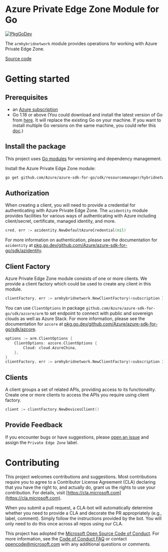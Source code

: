 # Azure Private Edge Zone Module for Go

[![PkgGoDev](https://pkg.go.dev/badge/github.com/Azure/azure-sdk-for-go/sdk/resourcemanager/hybridnetwork/armhybridnetwork)](https://pkg.go.dev/github.com/Azure/azure-sdk-for-go/sdk/resourcemanager/hybridnetwork/armhybridnetwork)

The `armhybridnetwork` module provides operations for working with Azure Private Edge Zone.

[Source code](https://github.com/Azure/azure-sdk-for-go/tree/main/sdk/resourcemanager/hybridnetwork/armhybridnetwork)

# Getting started

## Prerequisites

- an [Azure subscription](https://azure.microsoft.com/free/)
- Go 1.18 or above (You could download and install the latest version of Go from [here](https://go.dev/doc/install). It will replace the existing Go on your machine. If you want to install multiple Go versions on the same machine, you could refer this [doc](https://go.dev/doc/manage-install).)

## Install the package

This project uses [Go modules](https://github.com/golang/go/wiki/Modules) for versioning and dependency management.

Install the Azure Private Edge Zone module:

```sh
go get github.com/Azure/azure-sdk-for-go/sdk/resourcemanager/hybridnetwork/armhybridnetwork
```

## Authorization

When creating a client, you will need to provide a credential for authenticating with Azure Private Edge Zone.  The `azidentity` module provides facilities for various ways of authenticating with Azure including client/secret, certificate, managed identity, and more.

```go
cred, err := azidentity.NewDefaultAzureCredential(nil)
```

For more information on authentication, please see the documentation for `azidentity` at [pkg.go.dev/github.com/Azure/azure-sdk-for-go/sdk/azidentity](https://pkg.go.dev/github.com/Azure/azure-sdk-for-go/sdk/azidentity).

## Client Factory

Azure Private Edge Zone module consists of one or more clients. We provide a client factory which could be used to create any client in this module.

```go
clientFactory, err := armhybridnetwork.NewClientFactory(<subscription ID>, cred, nil)
```

You can use `ClientOptions` in package `github.com/Azure/azure-sdk-for-go/sdk/azcore/arm` to set endpoint to connect with public and sovereign clouds as well as Azure Stack. For more information, please see the documentation for `azcore` at [pkg.go.dev/github.com/Azure/azure-sdk-for-go/sdk/azcore](https://pkg.go.dev/github.com/Azure/azure-sdk-for-go/sdk/azcore).

```go
options := arm.ClientOptions {
    ClientOptions: azcore.ClientOptions {
        Cloud: cloud.AzureChina,
    },
}
clientFactory, err := armhybridnetwork.NewClientFactory(<subscription ID>, cred, &options)
```

## Clients

A client groups a set of related APIs, providing access to its functionality.  Create one or more clients to access the APIs you require using client factory.

```go
client := clientFactory.NewDevicesClient()
```

## Provide Feedback

If you encounter bugs or have suggestions, please
[open an issue](https://github.com/Azure/azure-sdk-for-go/issues) and assign the `Private Edge Zone` label.

# Contributing

This project welcomes contributions and suggestions. Most contributions require
you to agree to a Contributor License Agreement (CLA) declaring that you have
the right to, and actually do, grant us the rights to use your contribution.
For details, visit [https://cla.microsoft.com](https://cla.microsoft.com).

When you submit a pull request, a CLA-bot will automatically determine whether
you need to provide a CLA and decorate the PR appropriately (e.g., label,
comment). Simply follow the instructions provided by the bot. You will only
need to do this once across all repos using our CLA.

This project has adopted the
[Microsoft Open Source Code of Conduct](https://opensource.microsoft.com/codeofconduct/).
For more information, see the
[Code of Conduct FAQ](https://opensource.microsoft.com/codeofconduct/faq/)
or contact [opencode@microsoft.com](mailto:opencode@microsoft.com) with any
additional questions or comments.